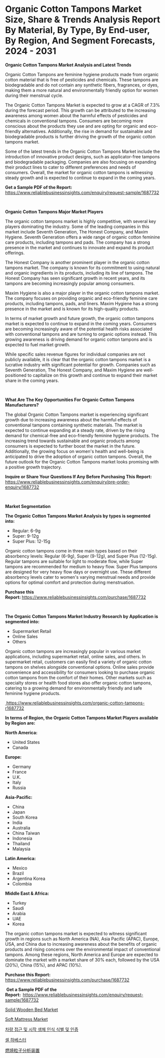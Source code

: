 <p><h1>Organic Cotton Tampons Market Size, Share & Trends Analysis Report By Material, By Type, By End-user, By Region, And Segment Forecasts, 2024 - 2031</h1></p><p><strong>Organic Cotton Tampons Market Analysis and Latest Trends</strong></p>
<p><p>Organic Cotton Tampons are feminine hygiene products made from organic cotton material that is free of pesticides and chemicals. These tampons are biodegradable and do not contain any synthetic fibers, fragrances, or dyes, making them a more natural and environmentally friendly option for women during their menstrual cycle.</p><p>The Organic Cotton Tampons Market is expected to grow at a CAGR of 7.3% during the forecast period. This growth can be attributed to the increasing awareness among women about the harmful effects of pesticides and chemicals in conventional tampons. Consumers are becoming more conscious about the products they use and are opting for organic and eco-friendly alternatives. Additionally, the rise in demand for sustainable and biodegradable products is further driving the growth of the organic cotton tampons market.</p><p>Some of the latest trends in the Organic Cotton Tampons Market include the introduction of innovative product designs, such as applicator-free tampons and biodegradable packaging. Companies are also focusing on expanding their product lines to cater to different preferences and needs of consumers. Overall, the market for organic cotton tampons is witnessing steady growth and is expected to continue to expand in the coming years.</p></p>
<p><strong>Get a Sample PDF of the Report:&nbsp;</strong> <a href="https://www.reliablebusinessinsights.com/enquiry/request-sample/1687732">https://www.reliablebusinessinsights.com/enquiry/request-sample/1687732</a></p>
<p>&nbsp;</p>
<p><strong>Organic Cotton Tampons Major Market Players</strong></p>
<p><p>The organic cotton tampons market is highly competitive, with several key players dominating the industry. Some of the leading companies in this market include Seventh Generation, The Honest Company, and Maxim Hygiene. Seventh Generation offers a wide range of organic cotton feminine care products, including tampons and pads. The company has a strong presence in the market and continues to innovate and expand its product offerings.</p><p>The Honest Company is another prominent player in the organic cotton tampons market. The company is known for its commitment to using natural and organic ingredients in its products, including its line of tampons. The Honest Company has seen significant growth in recent years, and its tampons are becoming increasingly popular among consumers.</p><p>Maxim Hygiene is also a major player in the organic cotton tampons market. The company focuses on providing organic and eco-friendly feminine care products, including tampons, pads, and liners. Maxim Hygiene has a strong presence in the market and is known for its high-quality products.</p><p>In terms of market growth and future growth, the organic cotton tampons market is expected to continue to expand in the coming years. Consumers are becoming increasingly aware of the potential health risks associated with conventional tampons and are turning to organic options instead. This growing awareness is driving demand for organic cotton tampons and is expected to fuel market growth.</p><p>While specific sales revenue figures for individual companies are not publicly available, it is clear that the organic cotton tampons market is a lucrative industry with significant potential for growth. Companies such as Seventh Generation, The Honest Company, and Maxim Hygiene are well-positioned to capitalize on this growth and continue to expand their market share in the coming years.</p></p>
<p>&nbsp;</p>
<p><strong>What Are The Key Opportunities For Organic Cotton Tampons Manufacturers?</strong></p>
<p><p>The global Organic Cotton Tampons market is experiencing significant growth due to increasing awareness about the harmful effects of conventional tampons containing synthetic materials. The market is expected to continue expanding at a steady rate, driven by the rising demand for chemical-free and eco-friendly feminine hygiene products. The increasing trend towards sustainable and organic products among consumers is expected to further boost the market in the future. Additionally, the growing focus on women's health and well-being is anticipated to drive the adoption of organic cotton tampons. Overall, the future outlook for the Organic Cotton Tampons market looks promising with a positive growth trajectory.</p></p>
<p><strong>Inquire or Share Your Questions If Any Before Purchasing This Report:</strong> <a href="https://www.reliablebusinessinsights.com/enquiry/pre-order-enquiry/1687732">https://www.reliablebusinessinsights.com/enquiry/pre-order-enquiry/1687732</a></p>
<p>&nbsp;</p>
<p><strong>Market Segmentation</strong></p>
<p><strong>The Organic Cotton Tampons Market Analysis by types is segmented into:</strong></p>
<p><ul><li>Regular: 6-9g</li><li>Super: 9-12g</li><li>Super Plus: 12-15g</li></ul></p>
<p><p>Organic cotton tampons come in three main types based on their absorbency levels: Regular (6-9g), Super (9-12g), and Super Plus (12-15g). Regular tampons are suitable for light to moderate flow, while Super tampons are recommended for medium to heavy flow. Super Plus tampons are designed for very heavy flow days or overnight use. These different absorbency levels cater to women's varying menstrual needs and provide options for optimal comfort and protection during menstruation.</p></p>
<p><strong>Purchase this Report:&nbsp;</strong><a href="https://www.reliablebusinessinsights.com/purchase/1687732">https://www.reliablebusinessinsights.com/purchase/1687732</a></p>
<p>&nbsp;</p>
<p><strong>The Organic Cotton Tampons Market Industry Research by Application is segmented into:</strong></p>
<p><ul><li>Supermarket Retail</li><li>Online Sales</li><li>Others</li></ul></p>
<p><p>Organic cotton tampons are increasingly popular in various market applications, including supermarket retail, online sales, and others. In supermarket retail, customers can easily find a variety of organic cotton tampons on shelves alongside conventional options. Online sales provide convenience and accessibility for consumers looking to purchase organic cotton tampons from the comfort of their homes. Other markets such as specialty stores or health food stores also offer organic cotton tampons, catering to a growing demand for environmentally friendly and safe feminine hygiene products.</p></p>
<p><a href="https://www.reliablebusinessinsights.com/organic-cotton-tampons-r1687732">&nbsp;https://www.reliablebusinessinsights.com/organic-cotton-tampons-r1687732</a></p>
<p><strong>In terms of Region, the Organic Cotton Tampons Market Players available by Region are:</strong></p>
<p>
    <p> <strong> North America: </strong>
        <ul>
            <li>United States</li>
            <li>Canada</li>
        </ul>
        </p> 
    <p> <strong> Europe: </strong>
        <ul>
            <li>Germany</li>
            <li>France</li>
            <li>U.K.</li>
            <li>Italy</li>
            <li>Russia</li>
        </ul>
        </p> 
    <p> <strong> Asia-Pacific: </strong>
        <ul>
            <li>China</li>
            <li>Japan</li>
            <li>South Korea</li>
            <li>India</li>
            <li>Australia</li>
            <li>China Taiwan</li>
            <li>Indonesia</li>
            <li>Thailand</li>
            <li>Malaysia</li>
        </ul>
        </p> 
    <p> <strong> Latin America: </strong>
        <ul>
            <li>Mexico</li>
            <li>Brazil</li>
            <li>Argentina Korea</li>
            <li>Colombia</li>
        </ul>
        </p> 
    <p> <strong> Middle East & Africa: </strong>
        <ul>
            <li>Turkey</li>
            <li>Saudi</li>
            <li>Arabia</li>
            <li>UAE</li>
            <li>Korea</li>
        </ul>
    </p>
    </p>
<p><p>The organic cotton tampons market is expected to witness significant growth in regions such as North America (NA), Asia Pacific (APAC), Europe, USA, and China due to increasing awareness about the benefits of organic products and rising concerns over the environmental impact of conventional tampons. Among these regions, North America and Europe are expected to dominate the market with a market share of 30% each, followed by the USA (20%), China (15%), and APAC (10%).</p></p>
<p><strong>Purchase this Report: </strong><a href="https://www.reliablebusinessinsights.com/purchase/1687732">https://www.reliablebusinessinsights.com/purchase/1687732</a></p>
<p>&nbsp;<strong>Get a Sample PDF of the Report:&nbsp;&nbsp;</strong><a href="https://www.reliablebusinessinsights.com/enquiry/request-sample/1687732">https://www.reliablebusinessinsights.com/enquiry/request-sample/1687732</a></p>
<p><strong></strong></p>
<p><p><a href="https://github.com/JameTravis/Market-Research-Report-List-5/blob/main/solid-wooden-bed-market.md">Solid Wooden Bed Market</a></p><p><a href="https://github.com/vimar16th/Market-Research-Report-List-5/blob/main/soft-mattress-market.md">Soft Mattress Market</a></p><p><a href="https://github.com/Penelolack456456/Market-Research-Report-List-2/blob/main/2921288150977.md">차량 접근 및 시작 생체 인식 식별 및 인증</a></p><p><a href="https://github.com/vsr06p4p49/Market-Research-Report-List-2/blob/main/6526075150976.md">셀 하베스터</a></p><p><a href="https://github.com/oafhukehf4709715/Market-Research-Report-List-2/blob/main/8346821143235.md">燃焼粒子分析装置</a></p></p>